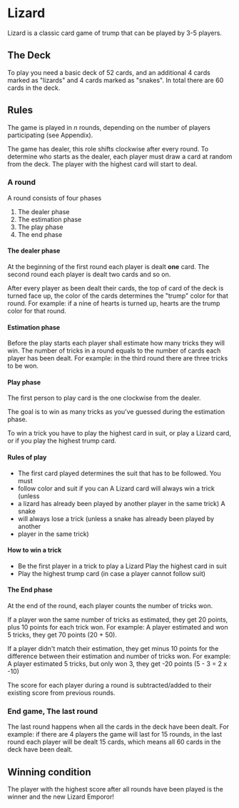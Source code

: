 # Lizard

Lizard is a classic card game of trump that can be played by 3-5 players.


## The Deck

To play you need a basic deck of 52 cards, and an additional 4 cards marked as
"lizards" and 4 cards marked as "snakes". In total there are 60 cards in the deck.


## Rules

The game is played in *n* rounds, depending on the number of players
participating (see Appendix).

The game has dealer, this role shifts clockwise after every round. To determine
who starts as the dealer, each player must draw a card at random from the deck.
The player with the highest card will start to deal.


### A round

A round consists of four phases

1. The dealer phase
2. The estimation phase
3. The play phase
4. The end phase


#### The dealer phase

At the beginning of the first round each player is dealt **one** card. The
second round each player is dealt two cards and so on.

After every player as been dealt their cards, the top of card of the deck is
turned face up, the color of the cards determines the "trump" color for that
round. For example: if a nine of hearts is turned up, hearts are the trump color
for that round.


#### Estimation phase

Before the play starts each player shall estimate how many tricks they will win.
The number of tricks in a round equals to the number of cards each player has
been dealt. For example: in the third round there are three tricks to be won.


#### Play phase

The first person to play card is the one clockwise from the dealer.

The goal is to win as many tricks as you've guessed during the estimation phase.

To win a trick you have to play the highest card in suit, or play a Lizard card,
or if you play the highest trump card.


#### Rules of play

- The first card played determines the suit that has to be followed. You must
- follow color and suit if you can A Lizard card will always win a trick (unless
- a lizard has already been played by another player in the same trick) A snake
- will always lose a trick (unless a snake has already been played by another
- player in the same trick)


#### How to win a trick

- Be the first player in a trick to play a Lizard Play the highest card in suit
- Play the highest trump card (in case a player cannot follow suit)


#### The End phase

At the end of the round, each player counts the number of tricks won.

If a player won the same number of tricks as estimated, they get 20 points, plus 10 points for each trick won. For example: A player estimated and won 5 tricks, they get 70 points (20 + 50).
 
If a player didn't match their estimation, they get minus 10 points for the difference between their estimation and number of tricks won. For example: A player estimated 5 tricks, but only won 3, they get -20 points (5 - 3 = 2 x -10)

The score for each player during a round is subtracted/added to their existing
score from previous rounds.


### End game, The last round

The last round happens when all the cards in the deck have been dealt. For
example: if there are 4 players the game will last for 15 rounds, in the last
round each player will be dealt 15 cards, which means all 60 cards in the deck
have been dealt.


## Winning condition

The player with the highest score after all rounds have been played is the
winner and the new Lizard Emporor!
